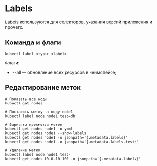 # Labels
Labels используются для селекторов, указания версий приложения и прочего.

## Команда и флаги
```shell script
kubectl label <type> <label>
``` 

Флаги:
- --all — обновление всех ресурсов в неймспейсе;

## Редактирование меток

```shell script
# Показать все ноды
kubectl get nodes

# Поставить метку на ноду node1
kubectl label node node1 test=db

# Варианты просмотра меток
kubectl get nodes node1 -o yaml 
kubectl get nodes node1 --show-labels
kubectl get nodes node1 -o jsonpath='{.metadata.labels}'
kubectl get nodes node1 -o jsonpath='{.metadata.labels.test}'

# Удаление метки
kubectl label node node1 test-
kubectl get nodes 10.0.10.100 -o jsonpath='{.metadata.labels}'
``` 
